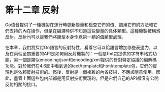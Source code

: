 # 第十二章 反射

Go语音提供了一種機製在運行時更新變量和檢査它們的值、調用它們的方法和它們支持的內在操作，但是在編譯時併不知道這些變量的具体類型。這種機製被稱爲反射。反射也可以讓我們將類型本身作爲第一類的值類型處理。

在本章，我們將探討Go語言的反射特性，看看它可以給語言增加哪些表達力，以及在兩個至關重要的API是如何用反射機製的：一個是fmt包提供的字符串格式功能，另一個是類似encoding/json和encoding/xml提供的針對特定協議的編解碼功能。對於我們在4.6節中看到過的text/template和html/template包，它們的實現也是依賴反射技術的。然後，反射是一個複雜的內省技術，不應該隨意使用，因此，盡管上面這些包内部都是用反射技術實現的，但是它們自己的API都沒有公開反射相關的接口。
